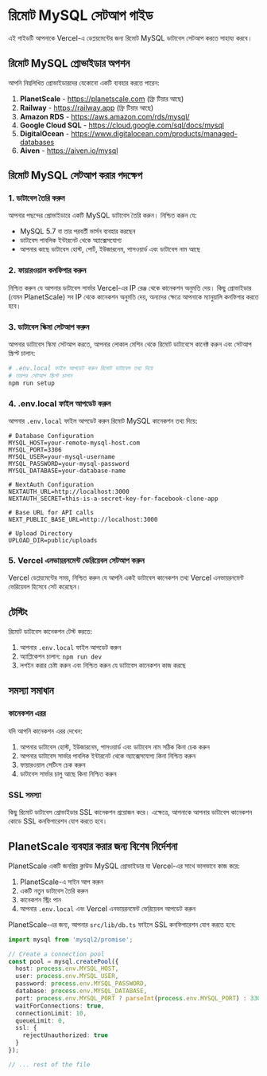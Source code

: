 # রিমোট MySQL সেটআপ গাইড

এই গাইডটি আপনাকে Vercel-এ ডেপ্লয়মেন্টের জন্য রিমোট MySQL ডাটাবেস সেটআপ করতে সাহায্য করবে।

## রিমোট MySQL প্রোভাইডার অপশন

আপনি নিম্নলিখিত প্রোভাইডারদের যেকোনো একটি ব্যবহার করতে পারেন:

1. **PlanetScale** - https://planetscale.com (ফ্রি টিয়ার আছে)
2. **Railway** - https://railway.app (ফ্রি টিয়ার আছে)
3. **Amazon RDS** - https://aws.amazon.com/rds/mysql/
4. **Google Cloud SQL** - https://cloud.google.com/sql/docs/mysql
5. **DigitalOcean** - https://www.digitalocean.com/products/managed-databases
6. **Aiven** - https://aiven.io/mysql

## রিমোট MySQL সেটআপ করার পদক্ষেপ

### 1. ডাটাবেস তৈরি করুন

আপনার পছন্দের প্রোভাইডারে একটি MySQL ডাটাবেস তৈরি করুন। নিশ্চিত করুন যে:

- MySQL 5.7 বা তার পরবর্তী ভার্সন ব্যবহার করছেন
- ডাটাবেস পাবলিক ইন্টারনেট থেকে অ্যাক্সেসযোগ্য
- আপনার কাছে ডাটাবেস হোস্ট, পোর্ট, ইউজারনেম, পাসওয়ার্ড এবং ডাটাবেস নাম আছে

### 2. ফায়ারওয়াল কনফিগার করুন

নিশ্চিত করুন যে আপনার ডাটাবেস সার্ভার Vercel-এর IP রেঞ্জ থেকে কানেকশন অনুমতি দেয়। কিছু প্রোভাইডার (যেমন PlanetScale) সব IP থেকে কানেকশন অনুমতি দেয়, অন্যদের ক্ষেত্রে আপনাকে ম্যানুয়ালি কনফিগার করতে হবে।

### 3. ডাটাবেস স্কিমা সেটআপ করুন

আপনার ডাটাবেস স্কিমা সেটআপ করতে, আপনার লোকাল মেশিন থেকে রিমোট ডাটাবেসে কানেক্ট করুন এবং সেটআপ স্ক্রিপ্ট চালান:

```bash
# .env.local ফাইল আপডেট করুন রিমোট ডাটাবেস তথ্য দিয়ে
# তারপর সেটআপ স্ক্রিপ্ট চালান
npm run setup
```

### 4. .env.local ফাইল আপডেট করুন

আপনার `.env.local` ফাইল আপডেট করুন রিমোট MySQL কানেকশন তথ্য দিয়ে:

```
# Database Configuration
MYSQL_HOST=your-remote-mysql-host.com
MYSQL_PORT=3306
MYSQL_USER=your-mysql-username
MYSQL_PASSWORD=your-mysql-password
MYSQL_DATABASE=your-database-name

# NextAuth Configuration
NEXTAUTH_URL=http://localhost:3000
NEXTAUTH_SECRET=this-is-a-secret-key-for-facebook-clone-app

# Base URL for API calls
NEXT_PUBLIC_BASE_URL=http://localhost:3000

# Upload Directory
UPLOAD_DIR=public/uploads
```

### 5. Vercel এনভায়রনমেন্ট ভেরিয়েবল সেটআপ করুন

Vercel ডেপ্লয়মেন্টের সময়, নিশ্চিত করুন যে আপনি একই ডাটাবেস কানেকশন তথ্য Vercel এনভায়রনমেন্ট ভেরিয়েবল হিসেবে সেট করেছেন।

## টেস্টিং

রিমোট ডাটাবেস কানেকশন টেস্ট করতে:

1. আপনার `.env.local` ফাইল আপডেট করুন
2. অ্যাপ্লিকেশন চালান: `npm run dev`
3. লগইন করার চেষ্টা করুন এবং নিশ্চিত করুন যে ডাটাবেস কানেকশন কাজ করছে

## সমস্যা সমাধান

### কানেকশন এরর

যদি আপনি কানেকশন এরর দেখেন:

1. আপনার ডাটাবেস হোস্ট, ইউজারনেম, পাসওয়ার্ড এবং ডাটাবেস নাম সঠিক কিনা চেক করুন
2. আপনার ডাটাবেস সার্ভার পাবলিক ইন্টারনেট থেকে অ্যাক্সেসযোগ্য কিনা নিশ্চিত করুন
3. ফায়ারওয়াল সেটিংস চেক করুন
4. ডাটাবেস সার্ভার চালু আছে কিনা নিশ্চিত করুন

### SSL সমস্যা

কিছু রিমোট ডাটাবেস প্রোভাইডার SSL কানেকশন প্রয়োজন করে। এক্ষেত্রে, আপনাকে আপনার ডাটাবেস কানেকশন কোডে SSL কনফিগারেশন যোগ করতে হবে।

## PlanetScale ব্যবহার করার জন্য বিশেষ নির্দেশনা

PlanetScale একটি জনপ্রিয় ক্লাউড MySQL প্রোভাইডার যা Vercel-এর সাথে ভালভাবে কাজ করে:

1. PlanetScale-এ সাইন আপ করুন
2. একটি নতুন ডাটাবেস তৈরি করুন
3. কানেকশন স্ট্রিং পান
4. আপনার `.env.local` এবং Vercel এনভায়রনমেন্ট ভেরিয়েবল আপডেট করুন

PlanetScale-এর জন্য, আপনার `src/lib/db.ts` ফাইলে SSL কনফিগারেশন যোগ করতে হবে:

```typescript
import mysql from 'mysql2/promise';

// Create a connection pool
const pool = mysql.createPool({
  host: process.env.MYSQL_HOST,
  user: process.env.MYSQL_USER,
  password: process.env.MYSQL_PASSWORD,
  database: process.env.MYSQL_DATABASE,
  port: process.env.MYSQL_PORT ? parseInt(process.env.MYSQL_PORT) : 3306,
  waitForConnections: true,
  connectionLimit: 10,
  queueLimit: 0,
  ssl: {
    rejectUnauthorized: true
  }
});

// ... rest of the file
```

